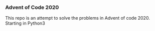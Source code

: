 ### Advent of Code 2020

This repo is an attempt to solve the problems in Advent of code 2020. Starting in Python3

